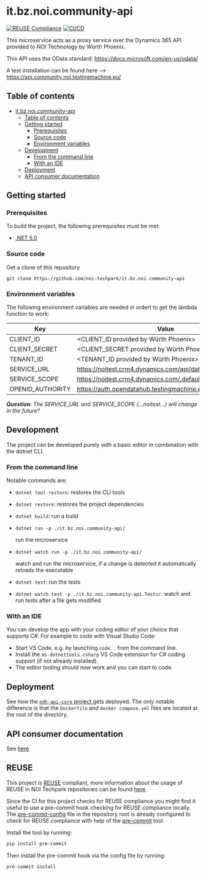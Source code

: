 <!--
SPDX-FileCopyrightText: NOI Techpark <digital@noi.bz.it>

SPDX-License-Identifier: CC0-1.0
-->

# it.bz.noi.community-api

[![REUSE Compliance](https://github.com/noi-techpark/it.bz.noi.community-api/actions/workflows/reuse.yml/badge.svg)](https://github.com/noi-techpark/odh-docs/wiki/REUSE#badges)
[![CI/CD](https://github.com/noi-techpark/it.bz.noi.community-api/actions/workflows/main.yml/badge.svg)](https://github.com/noi-techpark/it.bz.noi.community-api/actions/workflows/main.yml)

This microservice acts as a proxy service over the Dynamics 365 API provided to NOI Technology by Würth Phoenix.

This API uses the OData standard: https://docs.microsoft.com/en-us/odata/

A test installation can be found here --> https://api.community.noi.testingmachine.eu/

## Table of contents

- [it.bz.noi.community-api](#itbznoicommunity-api)
  - [Table of contents](#table-of-contents)
  - [Getting started](#getting-started)
    - [Prerequisites](#prerequisites)
    - [Source code](#source-code)
    - [Environment variables](#environment-variables)
  - [Development](#development)
    - [From the command line](#from-the-command-line)
    - [With an IDE](#with-an-ide)
  - [Deployment](#deployment)
  - [API consumer documentation](#api-consumer-documentation)

## Getting started

### Prerequisites

To build the project, the following prerequisites must be met:

- [.NET 5.0](https://get.dot.net)

### Source code

Get a clone of this repository

`git clone https://github.com/noi-techpark/it.bz.noi.community-api`

### Environment variables

The following environment variables are needed in ordert to get the lambda function to work:

| Key              | Value                                                        |
| -------------    | ----------------------------------------------------------   |
| CLIENT_ID        | <CLIENT_ID provided by Würth Phoenix>                        |
| CLIENT_SECRET    | <CLIENT_SECRET provided by Würth Phoenix>                    |
| TENANT_ID        | <TENANT_ID provided by Würth Phoenix>                        |
| SERVICE_URL      | https://noitest.crm4.dynamics.com/api/data/v9.2              |
| SERVICE_SCOPE    | https://noitest.crm4.dynamics.com/.default                   |
| OPENID_AUTHORITY | https://auth.opendatahub.testingmachine.eu/auth/realms/noi/  |

***Question**: The SERVICE_URL and SERVICE_SCOPE (...noitest...) will change in the future?*

## Development

The project can be developed purely with a basic editor in combination with the dotnet CLI.

### From the command line

Notable commands are:

- `dotnet tool restore`:
  restores the CLI tools
  
- `dotnet restore`:
  restores the project dependencies
  
- `dotnet build`:
  run a build
  
- `dotnet run -p ./it.bz.noi.community-api/`
  
  run the microservice
  
- `dotnet watch run -p ./it.bz.noi.community-api/`

  watch and run the microservice, if a change is detected it automatically reloads the executable

- `dotnet test`:
  run the tests
  
- `dotnet watch test -p ./it.bz.noi.community-api.Tests/`:
  watch and run tests after a file gets modified

### With an IDE

You can develop the app with your coding editor of your choice that supports C#. For example to code with Visual Studio Code:

- Start VS Code, e.g. by launching `code .` from the command line.
- Install the `ms-dotnettools.csharp` VS Code extension for C# coding support (if not already installed).
- The editor tooling should now work and you can start to code.

## Deployment

See how the [`odh-api-core` project ](https://github.com/noi-techpark/odh-api-core/) gets deployed. The only notable difference is that the `Dockerfile` and `docker compose.yml` files are located at the root of the directory.

## API consumer documentation

See [here](docs/consumer.md)

## REUSE

This project is [REUSE](https://reuse.software) compliant, more information about the usage of REUSE in NOI Techpark repositories can be found [here](https://github.com/noi-techpark/odh-docs/wiki/Guidelines-for-developers-and-licenses#guidelines-for-contributors-and-new-developers).

Since the CI for this project checks for REUSE compliance you might find it useful to use a pre-commit hook checking for REUSE compliance locally. The [pre-commit-config](.pre-commit-config.yaml) file in the repository root is already configured to check for REUSE compliance with help of the [pre-commit](https://pre-commit.com) tool.

Install the tool by running:
```bash
pip install pre-commit
```
Then install the pre-commit hook via the config file by running:
```bash
pre-commit install
```

